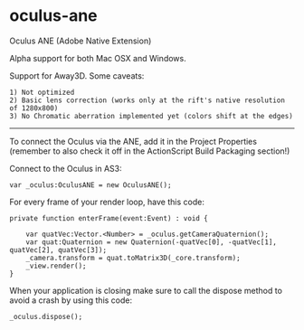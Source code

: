 oculus-ane
==========

Oculus ANE (Adobe Native Extension)

Alpha support for both Mac OSX and Windows.

Support for Away3D. Some caveats:

	1) Not optimized
	2) Basic lens correction (works only at the rift's native resolution of 1280x800)
	3) No Chromatic aberration implemented yet (colors shift at the edges)

--- 

To connect the Oculus via the ANE, add it in the Project Properties (remember to also check it off in the ActionScript Build Packaging section!)

Connect to the Oculus in AS3:

	var _oculus:OculusANE = new OculusANE();


For every frame of your render loop, have this code:

	private function enterFrame(event:Event) : void {
		
		var quatVec:Vector.<Number> = _oculus.getCameraQuaternion();
		var quat:Quaternion = new Quaternion(-quatVec[0], -quatVec[1], quatVec[2], quatVec[3]); 
		_camera.transform = quat.toMatrix3D(_core.transform);
		_view.render();
	}

When your application is closing make sure to call the dispose method to avoid a crash by using this code:

	_oculus.dispose();